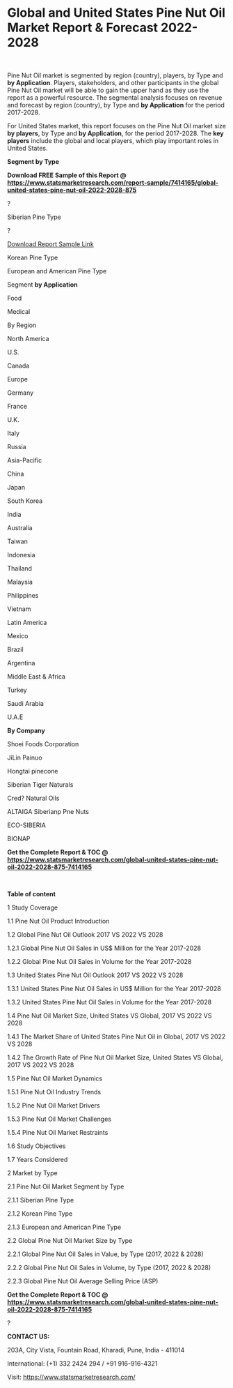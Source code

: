 <h1>Global and United States Pine Nut Oil Market Report & Forecast 2022-2028</h1><br/><p>Pine Nut Oil market is segmented by region (country), players, by Type and <strong>by Application</strong>. Players, stakeholders, and other participants in the global Pine Nut Oil market will be able to gain the upper hand as they use the report as a powerful resource. The segmental analysis focuses on revenue and forecast by region (country), by Type and <strong>by Application</strong> for the period 2017-2028.</p>
 
 
 
 <p>For United States market, this report focuses on the Pine Nut Oil market size <strong>by players</strong>, by Type and <strong>by Application</strong>, for the period 2017-2028. The <strong>key players</strong> include the global and local players, which play important roles in United States.</p>
 
 
 
 <p><strong>Segment by Type</strong></p>
 
 
 
 <div><b>Download FREE Sample of this Report @ <a href="https://www.statsmarketresearch.com/download-free-sample/7414165/global-united-states-pine-nut-oil-2022-2028-875">https://www.statsmarketresearch.com/report-sample/7414165/global-united-states-pine-nut-oil-2022-2028-875</a></b></div>
 
 
 
 <p>? </p>
 
 
 
 <p>Siberian Pine Type</p>
 
 
 
 <p>? </p>
 
 
 
 <p><a href="https://www.statsmarketresearch.com/download-free-sample/7414165/global-united-states-pine-nut-oil-2022-2028-875">Download Report Sample Link</a></p>
 
 
 
 <p>Korean Pine Type</p>
 
 
 
 <p>European and American Pine Type</p>
 
 
 
 <p>Segment <strong>by Application</strong></p>
 
 
 
 <p>Food</p>
 
 
 
 <p>Medical</p>
 
 
 
 <p>By Region</p>
 
 
 
 <p>North America</p>
 
 
 
 <p>U.S.</p>
 
 
 
 <p>Canada</p>
 
 
 
 <p>Europe</p>
 
 
 
 <p>Germany</p>
 
 
 
 <p>France</p>
 
 
 
 <p>U.K.</p>
 
 
 
 <p>Italy</p>
 
 
 
 <p>Russia</p>
 
 
 
 <p>Asia-Pacific</p>
 
 
 
 <p>China</p>
 
 
 
 <p>Japan</p>
 
 
 
 <p>South Korea</p>
 
 
 
 <p>India</p>
 
 
 
 <p>Australia</p>
 
 
 
 <p>Taiwan</p>
 
 
 
 <p>Indonesia</p>
 
 
 
 <p>Thailand</p>
 
 
 
 <p>Malaysia</p>
 
 
 
 <p>Philippines</p>
 
 
 
 <p>Vietnam</p>
 
 
 
 <p>Latin America</p>
 
 
 
 <p>Mexico</p>
 
 
 
 <p>Brazil</p>
 
 
 
 <p>Argentina</p>
 
 
 
 <p>Middle East & Africa</p>
 
 
 
 <p>Turkey</p>
 
 
 
 <p>Saudi Arabia</p>
 
 
 
 <p>U.A.E</p>
 
 
 
 <p><strong>By Company</strong></p>
 
 
 
 <p>Shoei Foods Corporation</p>
 
 
 
 <p>JiLin Painuo</p>
 
 
 
 <p>Hongtai pinecone</p>
 
 
 
 <p>Siberian Tiger Naturals</p>
 
 
 
 <p>Cred? Natural Oils</p>
 
 
 
 <p>ALTAIGA Siberianp Pne Nuts</p>
 
 
 
 <p>ECO-SIBERIA</p>
 
 
 
 <p>BIONAP</p>
 
 
 
 <div><b>Get the Complete Report & TOC @ <a href="https://www.statsmarketresearch.com/global-united-states-pine-nut-oil-2022-2028-875-7414165">https://www.statsmarketresearch.com/global-united-states-pine-nut-oil-2022-2028-875-7414165</a></b></div>
 
 
 
 <p><br />
 
 <b>Table of content</b></p>
 
 
 
 <p>1 Study Coverage<br />
 
 1.1 Pine Nut Oil Product Introduction<br />
 
 1.2 Global Pine Nut Oil Outlook 2017 VS 2022 VS 2028<br />
 
 1.2.1 Global Pine Nut Oil Sales in US$ Million for the Year 2017-2028<br />
 
 1.2.2 Global Pine Nut Oil Sales in Volume for the Year 2017-2028<br />
 
 1.3 United States Pine Nut Oil Outlook 2017 VS 2022 VS 2028<br />
 
 1.3.1 United States Pine Nut Oil Sales in US$ Million for the Year 2017-2028<br />
 
 1.3.2 United States Pine Nut Oil Sales in Volume for the Year 2017-2028<br />
 
 1.4 Pine Nut Oil Market Size, United States VS Global, 2017 VS 2022 VS 2028<br />
 
 1.4.1 The Market Share of United States Pine Nut Oil in Global, 2017 VS 2022 VS 2028<br />
 
 1.4.2 The Growth Rate of Pine Nut Oil Market Size, United States VS Global, 2017 VS 2022 VS 2028<br />
 
 1.5 Pine Nut Oil Market Dynamics<br />
 
 1.5.1 Pine Nut Oil Industry Trends<br />
 
 1.5.2 Pine Nut Oil Market Drivers<br />
 
 1.5.3 Pine Nut Oil Market Challenges<br />
 
 1.5.4 Pine Nut Oil Market Restraints<br />
 
 1.6 Study Objectives<br />
 
 1.7 Years Considered<br />
 
 2 Market by Type<br />
 
 2.1 Pine Nut Oil Market Segment by Type<br />
 
 2.1.1 Siberian Pine Type<br />
 
 2.1.2 Korean Pine Type<br />
 
 2.1.3 European and American Pine Type<br />
 
 2.2 Global Pine Nut Oil Market Size by Type<br />
 
 2.2.1 Global Pine Nut Oil Sales in Value, by Type (2017, 2022 & 2028)<br />
 
 2.2.2 Global Pine Nut Oil Sales in Volume, by Type (2017, 2022 & 2028)<br />
 
 2.2.3 Global Pine Nut Oil Average Selling Price (ASP)</p>
 
 
 
 <div><b>Get the Complete Report & TOC @ <a href="https://www.statsmarketresearch.com/global-united-states-pine-nut-oil-2022-2028-875-7414165">https://www.statsmarketresearch.com/global-united-states-pine-nut-oil-2022-2028-875-7414165</a></b></div>
 
 
 
 <p>? </p>
 
 
 
 <p><b>CONTACT US:</b><br />
 
 203A, City Vista, Fountain Road, Kharadi, Pune, India - 411014<br />
 
 International: (+1) 332 2424 294 / +91 916-916-4321<br />
 
 Visit: <a href="https://www.statsmarketresearch.com/">https://www.statsmarketresearch.com/</a></p>
